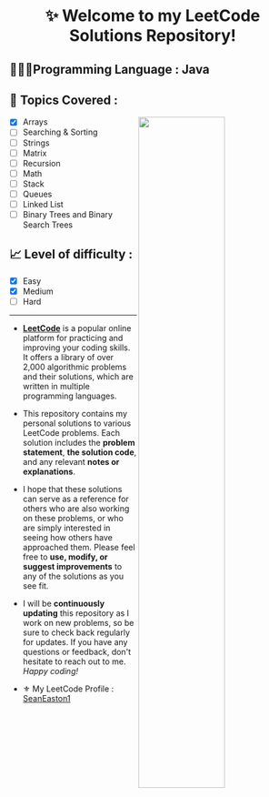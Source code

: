 <h1 align="center">
✨ Welcome to my LeetCode Solutions Repository! <br>

</h1>

<h2>
👨🏻‍💻Programming Language : Java
</h2>

<h2>
📂 Topics Covered :
</h2>
<img align="right" width="55%" src="https://github.com/SeanEaston1/LeetCode-Solved-Questions/blob/main/images.png">

- [x] Arrays 
- [ ] Searching & Sorting
- [ ] Strings
- [ ] Matrix
- [ ] Recursion
- [ ] Math
- [ ] Stack
- [ ] Queues
- [ ] Linked List
- [ ] Binary Trees and Binary Search Trees

<h2>
📈 Level of difficulty :
</h2>

- [x] Easy 
- [x] Medium
- [ ] Hard

____

- <a href="https://leetcode.com">**LeetCode**</a> is a popular online platform for practicing and improving your coding skills. It offers a library of over 2,000 algorithmic problems and their solutions, which are written in multiple programming languages.

- This repository contains my personal solutions to various LeetCode problems. Each solution includes the **problem statement**, **the solution code**, and any relevant **notes or explanations**.

- I hope that these solutions can serve as a reference for others who are also working on these problems, or who are simply interested in seeing how others have approached them. Please feel free to **use, modify, or suggest improvements** to any of the solutions as you see fit.

- I will be **continuously updating** this repository as I work on new problems, so be sure to check back regularly for updates. If you have any questions or feedback, don't hesitate to reach out to me. *Happy coding!*

- ⚜️ My LeetCode Profile : <a href="https://leetcode.com/SeanEaston/">SeanEaston1</a>
